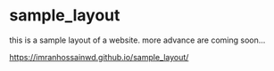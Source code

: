 # sample_layout
this is a sample layout of a website. more advance are coming soon...

https://imranhossainwd.github.io/sample_layout/
